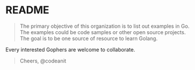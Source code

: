 

# README

> The primary objective of this organization is to list out examples in Go.
> The examples could be code samples or other open source projects.
> The goal is to be one source of resource to learn Golang.

Every interested Gophers are welcome to collaborate.

> Cheers, 
> @codeanit
